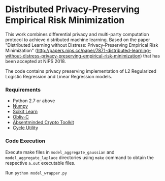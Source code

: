 # Distributed Privacy-Preserving Empirical Risk Minimization
This work combines differential privacy and multi-party computation protocol to achieve distributed machine learning. Based on the paper "Distributed Learning without Distress: Privacy-Preserving Empirical Risk Minimization" (http://papers.nips.cc/paper/7871-distributed-learning-without-distress-privacy-preserving-empirical-risk-minimization) that has been accepted at NIPS 2018.

The code contains privacy preserving implementation of L2 Regularized Logistic Regression and Linear Regression models.

### Requirements

* Python 2.7 or above
* [Numpy](https://numpy.org)
* [Scikit Learn](https://scikit-learn.org/stable/)
* [Obliv-C](https://github.com/samee/obliv-c)
* [Absentminded Crypto Toolkit](https://bitbucket.org/jackdoerner/absentminded-crypto-kit/src/master/)
* [Cycle Utility](https://github.com/samee/cmd)

### Code Execution

Execute make files in `model_aggregate_gaussian` and `model_aggregate_laplace` directories using `make` command to obtain the respective `a.out` executable files.

Run `python model_wrapper.py`

